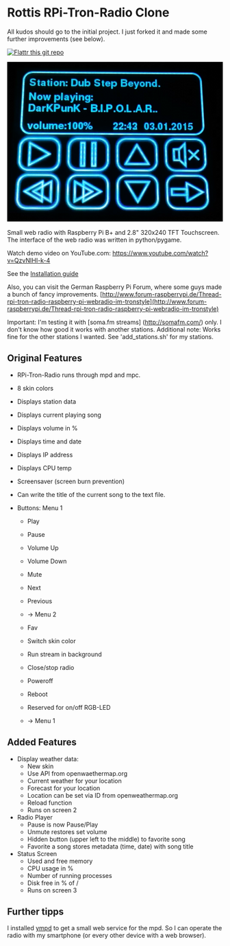 Rottis RPi-Tron-Radio Clone
=============================
All kudos should go to the initial project. I just forked it and made some further improvements (see below).

[![Flattr this git repo](http://api.flattr.com/button/flattr-badge-large.png)](https://flattr.com/submit/auto?\user_id=5Volt-Junkie&url=https://github.com/5Volt-Junkie/RPi-Tron-Radio&title=RPi-Tron-Radio&\description=Raspberry_Pi_Internet_Radio&language=&\tags=github&category=software)

![Player](https://raw.githubusercontent.com/5Volt-Junkie/RPi-Tron-Radio/master/docu/RPi-Internet-Radio.png)

Small web radio with Raspberry Pi B+ and 2.8" 320x240 TFT Touchscreen. The interface of the web radio was written in python/pygame.

Watch demo video on YouTube.com: https://www.youtube.com/watch?v=QzvNIHI-k-4

See the [Installation guide](https://github.com/5Volt-Junkie/RPi-Tron-Radio/blob/master/docu/Installation.md)

Also, you can visit the German Raspberry Pi Forum, where some guys made a bunch of fancy improvements.
[http://www.forum-raspberrypi.de/Thread-rpi-tron-radio-raspberry-pi-webradio-im-tronstyle](http://www.forum-raspberrypi.de/Thread-rpi-tron-radio-raspberry-pi-webradio-im-tronstyle)


Important: I'm testing it with [soma.fm streams] (http://somafm.com/) only. I don't know how good it works with another stations.
Additional note: Works fine for the other stations I wanted. See 'add\_stations.sh' for my stations.

## Original Features
* RPi-Tron-Radio runs through mpd and mpc.
* 8 skin colors
* Displays station data
* Displays current playing song
* Displays volume in %
* Displays time and date
* Displays IP address
* Displays CPU temp
* Screensaver (screen burn prevention)
* Can write the title of the current song to the text file.
 

* Buttons:
Menu 1
  * Play
  * Pause
  * Volume Up
  * Volume Down
  * Mute
  * Next
  * Previous
  * -> Menu 2

  * Fav
  * Switch skin color
  * Run stream in background
  * Close/stop radio
  * Poweroff
  * Reboot
  * Reserved for on/off RGB-LED
  * -> Menu 1



## Added Features
* Display weather data:
  * New skin
  * Use API from openwaethermap.org
  * Current weather for your location
  * Forecast for your location
  * Location can be set via ID from openweathermap.org
  * Reload function
  * Runs on screen 2
* Radio Player
  * Pause is now Pause/Play
  * Unmute restores set volume
  * Hidden button (upper left to the middle) to favorite song
  * Favorite a song stores metadata (time, date) with song title
* Status Screen
  * Used and free memory
  * CPU usage in %
  * Number of running processes
  * Disk free in % of /
  * Runs on screen 3


## Further tipps
I installed [ympd](https://gist.github.com/nerab/37429abeaf4828484ab7) to get a small web service for the mpd. So I can operate the radio with my smartphone (or every other device with a web browser).
